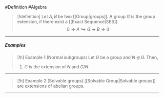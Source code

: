 #Definition #Algebra 

> [!definition]
> Let $A,B$ be two [[Group|groups]]. A group $G$ is the group extension, if there exist a [[Exact Sequence|SES]]: $$0\to A\hookrightarrow G\twoheadrightarrow B\to 0$$
---
##### Examples
> [!h] Example 1 (Normal subgroups)
> Let $G$ be a group and $N\unlhd G$. Then, 
> 1. $G$ is the extension of $N$ and $G / N$. 
---
> [!h] Example 2 (Solvable groups)
> [[Solvable Group|Solvable groups]] are extensions of abelian groups.
---


